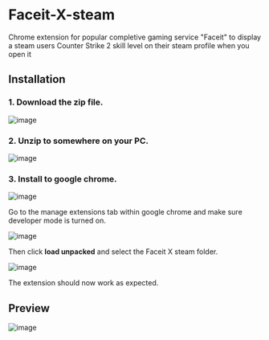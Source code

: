 # Faceit-X-steam
Chrome extension for popular completive gaming service "Faceit" to display a steam users Counter Strike 2 skill level on their steam profile when you open it 


## Installation
### 1. Download the zip file.

![image](https://github.com/LiamDoocey/Faceit-X-steam/assets/74901944/85a25676-452c-4a57-9623-468262042c61)

### 2. Unzip to somewhere on your PC.

![image](https://github.com/LiamDoocey/Faceit-X-steam/assets/74901944/04e71e2b-843f-4b55-8e40-f0cbc974d86f)

### 3. Install to google chrome.

![image](https://github.com/LiamDoocey/Faceit-X-steam/assets/74901944/2025901d-fad3-46ab-8ecb-891e73eb5d13)

Go to the manage extensions tab within google chrome and make sure developer mode is turned on.

![image](https://github.com/LiamDoocey/Faceit-X-steam/assets/74901944/d3e57eb2-fc76-4a7e-8cd4-d084006f85c2)

Then click **load unpacked** and select the Faceit X steam folder.

![image](https://github.com/LiamDoocey/Faceit-X-steam/assets/74901944/759ddaa5-f849-4150-9665-5e4dc148e1da)

The extension should now work as expected.

## Preview

![image](https://github.com/LiamDoocey/Faceit-X-steam/assets/74901944/bd07a4f6-84f0-419f-a74a-bdfdfe21362d)





